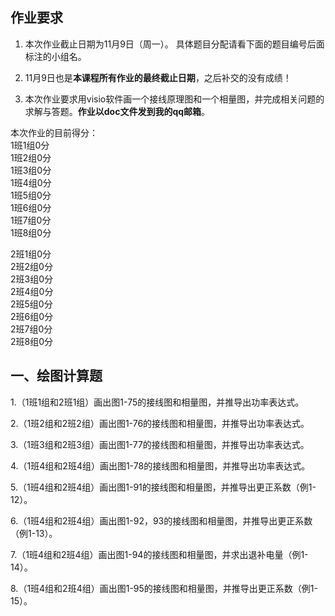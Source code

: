 ## 作业要求

1. 本次作业截止日期为11月9日（周一）。 具体题目分配请看下面的题目编号后面标注的小组名。

2. 11月9日也是**本课程所有作业的最终截止日期**，之后补交的没有成绩！

3. 本次作业要求用visio软件画一个接线原理图和一个相量图，并完成相关问题的求解与答题。**作业以doc文件发到我的qq邮箱**。

本次作业的目前得分：  
1班1组0分  
1班2组0分  
1班3组0分  
1班4组0分  
1班5组0分  
1班6组0分  
1班7组0分  
1班8组0分 

2班1组0分  
2班2组0分  
2班3组0分  
2班4组0分  
2班5组0分  
2班6组0分  
2班7组0分  
2班8组0分

## 一、绘图计算题

1.（1班1组和2班1组）画出图1-75的接线图和相量图，并推导出功率表达式。

2.（1班2组和2班2组）画出图1-76的接线图和相量图，并推导出功率表达式。

3.（1班3组和2班3组）画出图1-77的接线图和相量图，并推导出功率表达式。

4.（1班4组和2班4组）画出图1-78的接线图和相量图，并推导出功率表达式。

5.（1班4组和2班4组）画出图1-91的接线图和相量图，并推导出更正系数（例1-12）。

6.（1班4组和2班4组）画出图1-92，93的接线图和相量图，并推导出更正系数（例1-13）。

7.（1班4组和2班4组）画出图1-94的接线图和相量图，并求出退补电量（例1-14）。

8.（1班4组和2班4组）画出图1-95的接线图和相量图，并推导出更正系数（例1-15）。
